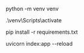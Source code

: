 python -m venv venv 

.\venv\Scripts\activate 

pip install -r requirements.txt

uvicorn index:app --reload
